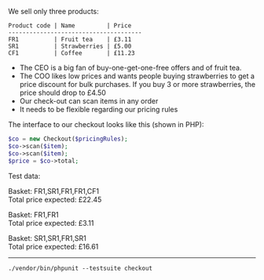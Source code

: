 We sell only three products:

```
Product code | Name         | Price
--------------------------------------
FR1          | Fruit tea    | £3.11
SR1          | Strawberries | £5.00
CF1          | Coffee       | £11.23   

```

- The CEO is a big fan of buy-one-get-one-free offers and of fruit tea.
- The COO likes low prices and wants people buying strawberries to get a price discount for bulk purchases. If you buy 3 or more strawberries, the price should drop to £4.50
- Our check-out can scan items in any order
- It needs to be flexible regarding our pricing rules

The interface to our checkout looks like this (shown in PHP):
```php
$co = new Checkout($pricingRules);
$co->scan($item);
$co->scan($item);
$price = $co->total;
```

Test data:

Basket: FR1,SR1,FR1,FR1,CF1  
Total price expected: £22.45

Basket: FR1,FR1  
Total price expected: £3.11

Basket: SR1,SR1,FR1,SR1  
Total price expected: £16.61

---
```
./vendor/bin/phpunit --testsuite checkout
```
